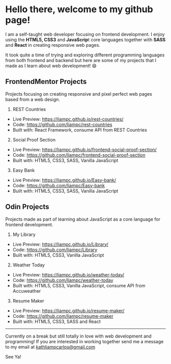 

# Hello there, welcome to my github page! 

I am a self-taught web developer focusing on frontend development. I enjoy using the **HTML5, CSS3** and **JavaScrip**t core languages together 
with **SASS** and **React** in creating responsive web pages.


It took quite a time of trying and exploring different programming languages from both frontend and backend but here are some of my projects that I made as I learn about web development! 😄


## FrontendMentor Projects 
Projects focusing on creating responsive and pixel perfect web pages based from a web design.

1. REST Countries

- Live Preview: https://liampc.github.io/rest-countries/
- Code: https://github.com/liampc/rest-countries
- Built with: React Framework, consume API from REST Countries

2. Social Proof Section
- Live Preview: https://liampc.github.io/frontend-social-proof-section/
- Code: https://github.com/liampc/frontend-social-proof-section
- Built with: HTML5, CSS3, SASS, Vanilla JavaScript


3. Easy Bank
- Live Preview: https://liampc.github.io/Easy-bank/
- Code: https://github.com/liampc/Easy-bank
- Built with: HTML5, CSS3, SASS, Vanilla JavaScript


## Odin Projects 
Projects made as part of learning about JavaScript as a core language for frontend development. 

1.  My Library
- Live Preview: https://liampc.github.io/Library/
- Code: https://github.com/liampc/Library 
- Built with: HTML5, CSS3, Vanilla JavaScript

2. Weather Today
- Live Preview: https://liampc.github.io/weather-today/
- Code: https://github.com/liampc/weather-today
- Built with: HTML5, CSS3, Vanilla JavaScript, consume API from Accuweather

3. Resume Maker
- Live Preview: https://liampc.github.io/resume-maker/
- Code: https://github.com/liampc/resume-maker
- Built with: HTML5, CSS3, SASS and React


---

Currently on a break but still totally in love with web development and programming! If you are interested in working together
send me a message to my email at kathliampcarlos@gmail.com


See Ya! 

<!--
**liampc/liampc** is a ✨ _special_ ✨ repository because its `README.md` (this file) appears on your GitHub profile.

Here are some ideas to get you started:

- 🔭 I’m currently working on ...
- 🌱 I’m currently learning ...
- 👯 I’m looking to collaborate on ...
- 🤔 I’m looking for help with ...
- 💬 Ask me about ...
- 📫 How to reach me: ...
- 😄 Pronouns: ...
- ⚡ Fun fact: ...
-->


